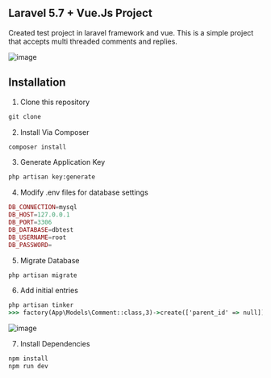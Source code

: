 ## Laravel 5.7 + Vue.Js Project

Created test project in laravel framework and vue. This is a simple project that accepts multi threaded comments and replies. 

![image](https://user-images.githubusercontent.com/80142330/110276294-c8febd00-800d-11eb-92ad-91ec4b2c1bd7.png)


## Installation

1. Clone this repository
``` cmd
git clone
```
2. Install Via Composer
``` cmd
composer install
```
3. Generate Application Key
``` cmd
php artisan key:generate
```
4. Modify .env files for database settings
```php
DB_CONNECTION=mysql
DB_HOST=127.0.0.1
DB_PORT=3306
DB_DATABASE=dbtest
DB_USERNAME=root
DB_PASSWORD=
```
5. Migrate Database
``` cmd
php artisan migrate
```
6. Add initial entries
``` cmd
php artisan tinker
>>> factory(App\Models\Comment::class,3)->create(['parent_id' => null])
```

![image](https://user-images.githubusercontent.com/80142330/110278763-d4a0b280-8012-11eb-8414-2c60f9ca34b0.png)

7. Install Dependencies
``` cmd
npm install
npm run dev
```


